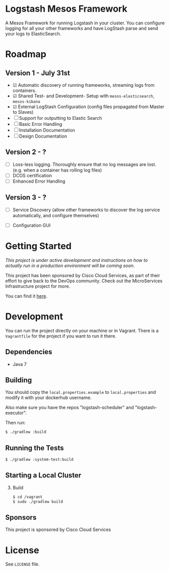 # Logstash Mesos Framework

A Mesos Framework for running Logstash in your cluster. You can configure logging for all your
other frameworks and have LogStash parse and send your logs to ElasticSearch.


# Roadmap

## Version 1 - July 31st

- ☑ Automatic discovery of running frameworks, streaming logs from containers.
- ☑ Shared Test- and Development- Setup with `mesos-elasticsearch`, `mesos-kibana`
- ☑ External LogStash Configuration (config files propagated from Master to Slaves)
- ☐ Support for outputting to Elastic Search
- ☐ Basic Error Handling
- ☐ Installation Documentation
- ☐ Design Documentation

## Version 2 - ?

- ☐ Loss-less logging. Thoroughly ensure that no log messages are lost. (e.g. when a container has rolling log files)
- ☐ DCOS certification
- ☐ Enhanced Error Handling

## Version 3 - ?

- ☐ Service Discovery (allow other frameworks to discover the log service automatically, and configure themselves)

- ☐ Configuration GUI

# Getting Started

*This project is under active development and instructions on how to actually run in a production
environment will be coming soon*.

This project has been sponsored by Cisco Cloud Services, as part of their effort to give back to the DevOps
community. Check out the MicroServices Infrastructure project for more.

You can find it [here](https://github.com/CiscoCloud/microservices-infrastructure).

# Development

You can run the project directly on your machine or in Vagrant.
There is a `Vagrantfile` for the project if you want to run it there.

## Dependencies

- Java 7

## Building

You should copy the `local.properties.example` to `local.properties` and modify it with
your dockerhub username.

Also make sure you have the repos "logstash-scheduler" and "logstash-executor".

Then run:

```bash
$ ./gradlew :build
```

## Running the Tests

```bash
$ ./gradlew :system-test:build
```

## Starting a Local Cluster

3. Build

    ```bash
    $ cd /vagrant
    $ sudo ./gradlew build
    ```

## Sponsors
This project is sponsored by Cisco Cloud Services


# License

See `LICENSE` file.
